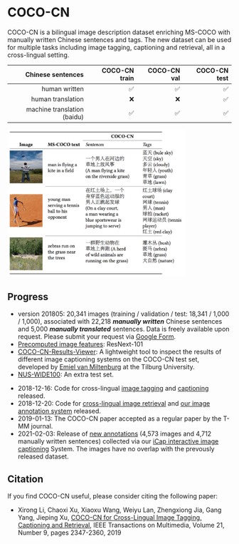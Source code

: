 # COCO-CN

COCO-CN is a bilingual image description dataset enriching MS-COCO with manually written Chinese sentences and tags. The new dataset can be used for multiple tasks including image tagging, captioning and retrieval, all in a cross-lingual setting. 


| Chinese sentences | COCO-CN train | COCO-CN val | COCO-CN  test| 
| -----:| -----:| -----:| -----:|
| human written    | :white_check_mark: | :white_check_mark: | :white_check_mark: | 
| human translation     | :x:     |   :x:  | :white_check_mark: | 
| machine translation (baidu)  | :white_check_mark: | :white_check_mark: | :white_check_mark: | 

<img src="dataset-snapshot.png" alt="coco-cn annotation examples"  width="400" />

## Progress

* version 201805: 20,341 images (training / validation / test: 18,341 / 1,000 / 1,000), associated with 22,218 ***manually written*** Chinese sentences and 5,000 ***manually translated*** sentences. Data is freely available upon request. Please submit your request via [Google Form](https://goo.gl/forms/JMki8iD9OSvUAVWv1).
* [Precomputed image features](/data): ResNext-101
* [COCO-CN-Results-Viewer](https://github.com/evanmiltenburg/COCO-CN-Results-Viewer): A lightweight tool to inspect the results of different image captioning systems on the COCO-CN test set, developed by [Emiel van Miltenburg](https://emielvanmiltenburg.nl/) at the Tilburg University.
* [NUS-WIDE100](data/nuswide100): An extra test set.
+ 2018-12-16: Code for cross-lingual [image tagging](code/image-tagging-flickr8kcn) and [captioning](code/coco-cn_caption) released.
+ 2018-12-20: Code for [cross-lingual image retrieval](code/image-retrieval) and [our image annotation system](code/image-annotation-system) released.
+ 2019-01-13: The COCO-CN paper accepted as a regular paper by the T-MM journal.
+ 2021-02-03: Release of [new annotations](data/coco-cn_ext.icap2020.txt) (4,573 images and 4,712 manually written sentences) collected via our [iCap interactive image captioning](https://dx.doi.org/10.1145/3372278.3390697) System. The images have no overlap with the prevously released dataset.  

## Citation

If you find COCO-CN useful, please consider citing the following paper:
* Xirong Li, Chaoxi Xu, Xiaoxu Wang, Weiyu Lan, Zhengxiong Jia, Gang Yang, Jieping Xu, [COCO-CN for Cross-Lingual Image Tagging, Captioning and Retrieval](https://arxiv.org/pdf/1805.08661.pdf), IEEE Transactions on Multimedia, Volume 21, Number 9, pages 2347-2360, 2019 
